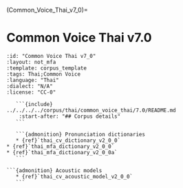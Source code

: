 
(Common_Voice_Thai_v7_0)=
# Common Voice Thai v7.0

``````{corpus} Common Voice Thai v7.0
:id: "Common Voice Thai v7_0"
:layout: not_mfa
:template: corpus_template
:tags: Thai;Common Voice
:language: "Thai"
:dialect: "N/A"
:license: "CC-0"

   ```{include} ../../../../corpus/thai/common_voice_thai/7.0/README.md
    :start-after: "## Corpus details"
   ```

   ```{admonition} Pronunciation dictionaries
   * {ref}`thai_cv_dictionary_v2_0_0`
* {ref}`thai_mfa_dictionary_v2_0_0`
* {ref}`thai_mfa_dictionary_v2_0_0a`
   ```

```{admonition} Acoustic models
   * {ref}`thai_cv_acoustic_model_v2_0_0`
   ```
``````
